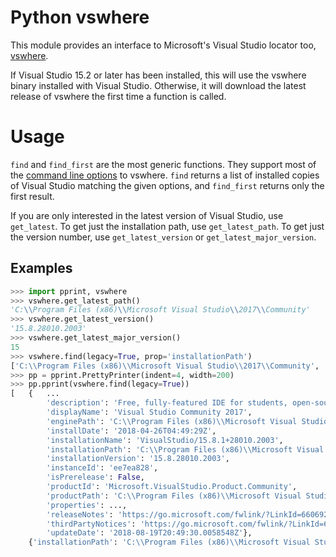 # Python vswhere

This module provides an interface to Microsoft's Visual Studio locator too,
[vswhere](https://github.com/Microsoft/vswhere).

If Visual Studio 15.2 or later has been installed, this will use the vswhere
binary installed with Visual Studio. Otherwise, it will download the latest
release of vswhere the first time a function is called.

# Usage

`find` and `find_first` are the most generic functions. They support most of the
[command line options](https://github.com/Microsoft/vswhere/blob/master/src/vswhere.lib/vswhere.lib.rc#L72)
to vswhere. `find` returns a list of installed copies of Visual Studio matching
the given options, and `find_first` returns only the first result.

If you are only interested in the latest version of Visual Studio, use
`get_latest`. To get just the installation path, use `get_latest_path`. To get
just the version number, use `get_latest_version` or `get_latest_major_version`.

## Examples

```Python
>>> import pprint, vswhere
>>> vswhere.get_latest_path()
'C:\\Program Files (x86)\\Microsoft Visual Studio\\2017\\Community'
>>> vswhere.get_latest_version()
'15.8.28010.2003'
>>> vswhere.get_latest_major_version()
15
>>> vswhere.find(legacy=True, prop='installationPath')
['C:\\Program Files (x86)\\Microsoft Visual Studio\\2017\\Community', 'C:\\Program Files (x86)\\Microsoft Visual Studio 14.0\\']
>>> pp = pprint.PrettyPrinter(indent=4, width=200)
>>> pp.pprint(vswhere.find(legacy=True))
[   {   ...
        'description': 'Free, fully-featured IDE for students, open-source and individual developers',
        'displayName': 'Visual Studio Community 2017',
        'enginePath': 'C:\\Program Files (x86)\\Microsoft Visual Studio\\Installer\\resources\\app\\ServiceHub\\Services\\Microsoft.VisualStudio.Setup.Service',
        'installDate': '2018-04-26T04:49:29Z',
        'installationName': 'VisualStudio/15.8.1+28010.2003',
        'installationPath': 'C:\\Program Files (x86)\\Microsoft Visual Studio\\2017\\Community',
        'installationVersion': '15.8.28010.2003',
        'instanceId': 'ee7ea828',
        'isPrerelease': False,
        'productId': 'Microsoft.VisualStudio.Product.Community',
        'productPath': 'C:\\Program Files (x86)\\Microsoft Visual Studio\\2017\\Community\\Common7\\IDE\\devenv.exe',
        'properties': ...,
        'releaseNotes': 'https://go.microsoft.com/fwlink/?LinkId=660692#15.8.1',
        'thirdPartyNotices': 'https://go.microsoft.com/fwlink/?LinkId=660708',
        'updateDate': '2018-08-19T20:49:30.0058548Z'},
    {'installationPath': 'C:\\Program Files (x86)\\Microsoft Visual Studio 14.0\\', 'installationVersion': '14.0', 'instanceId': 'VisualStudio.14.0'}]
```